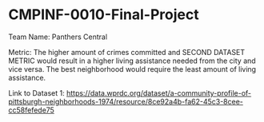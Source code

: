 # CMPINF-0010-Final-Project
Team Name: Panthers Central

Metric: The higher amount of crimes committed and SECOND DATASET METRIC would result in a higher living assistance needed from the city and vice versa. The best neighborhood would require the least amount of living assistance.

Link to Dataset 1: https://data.wprdc.org/dataset/a-community-profile-of-pittsburgh-neighborhoods-1974/resource/8ce92a4b-fa62-45c3-8cee-cc58fefede75
